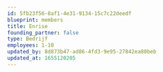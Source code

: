 ```yaml
---
id: 5fb23f56-8af1-4e31-9134-15c7c22deedf
blueprint: members
title: Enrise
founding_partner: false
type: Bedrijf
employees: 1-10
updated_by: 8d873b47-ad86-4fd3-9e95-27842ea80beb
updated_at: 1655120205
---
```

